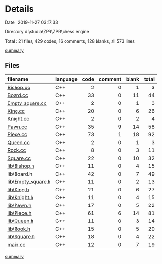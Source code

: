 # Details

Date : 2019-11-27 03:17:33

Directory d:\studia\ZPR\ZPR\chess engine

Total : 21 files,  429 codes, 16 comments, 128 blanks, all 573 lines

[summary](results.md)

## Files
| filename | language | code | comment | blank | total |
| :--- | :--- | ---: | ---: | ---: | ---: |
| [Bishop.cc](file:///d%3A/studia/ZPR/ZPR/chess%20engine/Bishop.cc) | C++ | 2 | 0 | 1 | 3 |
| [Board.cc](file:///d%3A/studia/ZPR/ZPR/chess%20engine/Board.cc) | C++ | 33 | 0 | 11 | 44 |
| [Empty_square.cc](file:///d%3A/studia/ZPR/ZPR/chess%20engine/Empty_square.cc) | C++ | 2 | 0 | 1 | 3 |
| [King.cc](file:///d%3A/studia/ZPR/ZPR/chess%20engine/King.cc) | C++ | 20 | 0 | 6 | 26 |
| [Knight.cc](file:///d%3A/studia/ZPR/ZPR/chess%20engine/Knight.cc) | C++ | 2 | 0 | 2 | 4 |
| [Pawn.cc](file:///d%3A/studia/ZPR/ZPR/chess%20engine/Pawn.cc) | C++ | 35 | 9 | 14 | 58 |
| [Piece.cc](file:///d%3A/studia/ZPR/ZPR/chess%20engine/Piece.cc) | C++ | 73 | 1 | 18 | 92 |
| [Queen.cc](file:///d%3A/studia/ZPR/ZPR/chess%20engine/Queen.cc) | C++ | 2 | 0 | 1 | 3 |
| [Rook.cc](file:///d%3A/studia/ZPR/ZPR/chess%20engine/Rook.cc) | C++ | 8 | 0 | 3 | 11 |
| [Square.cc](file:///d%3A/studia/ZPR/ZPR/chess%20engine/Square.cc) | C++ | 22 | 0 | 10 | 32 |
| [lib\Bishop.h](file:///d%3A/studia/ZPR/ZPR/chess%20engine/lib/Bishop.h) | C++ | 11 | 0 | 4 | 15 |
| [lib\Board.h](file:///d%3A/studia/ZPR/ZPR/chess%20engine/lib/Board.h) | C++ | 42 | 0 | 7 | 49 |
| [lib\Empty_square.h](file:///d%3A/studia/ZPR/ZPR/chess%20engine/lib/Empty_square.h) | C++ | 11 | 0 | 2 | 13 |
| [lib\King.h](file:///d%3A/studia/ZPR/ZPR/chess%20engine/lib/King.h) | C++ | 21 | 0 | 6 | 27 |
| [lib\Knight.h](file:///d%3A/studia/ZPR/ZPR/chess%20engine/lib/Knight.h) | C++ | 11 | 0 | 4 | 15 |
| [lib\Pawn.h](file:///d%3A/studia/ZPR/ZPR/chess%20engine/lib/Pawn.h) | C++ | 17 | 0 | 5 | 22 |
| [lib\Piece.h](file:///d%3A/studia/ZPR/ZPR/chess%20engine/lib/Piece.h) | C++ | 61 | 6 | 14 | 81 |
| [lib\Queen.h](file:///d%3A/studia/ZPR/ZPR/chess%20engine/lib/Queen.h) | C++ | 11 | 0 | 3 | 14 |
| [lib\Rook.h](file:///d%3A/studia/ZPR/ZPR/chess%20engine/lib/Rook.h) | C++ | 15 | 0 | 5 | 20 |
| [lib\Square.h](file:///d%3A/studia/ZPR/ZPR/chess%20engine/lib/Square.h) | C++ | 18 | 0 | 4 | 22 |
| [main.cc](file:///d%3A/studia/ZPR/ZPR/chess%20engine/main.cc) | C++ | 12 | 0 | 7 | 19 |

[summary](results.md)